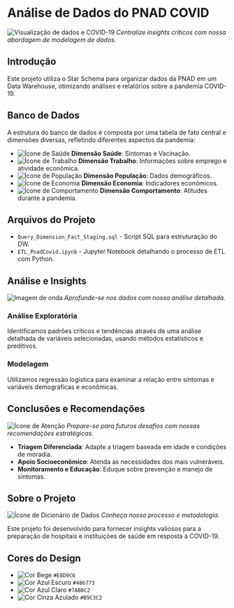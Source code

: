 # Análise de Dados do PNAD COVID

![Visualização de dados e COVID-19](https://github.com/Alef-Carvalho-ACL/PNAD_COVID/images/lamp_virus_visualization.jpeg)
_Centralize insights críticos com nossa abordagem de modelagem de dados._

## Introdução

Este projeto utiliza o Star Schema para organizar dados da PNAD em um Data Warehouse, otimizando análises e relatórios sobre a pandemia COVID-19.

## Banco de Dados

A estrutura do banco de dados é composta por uma tabela de fato central e dimensões diversas, refletindo diferentes aspectos da pandemia:

- ![Ícone de Saúde](https://github.com/Alef-Carvalho-ACL/PNAD_COVID/images/health_icon.png) **Dimensão Saúde**: Sintomas e Vacinação.
- ![Ícone de Trabalho](https://github.com/Alef-Carvalho-ACL/PNAD_COVID/images/work_icon.png) **Dimensão Trabalho**: Informações sobre emprego e atividade econômica.
- ![Ícone de População](https://github.com/Alef-Carvalho-ACL/PNAD_COVID/images/population_icon.png) **Dimensão População**: Dados demográficos.
- ![Ícone de Economia](https://github.com/Alef-Carvalho-ACL/PNAD_COVID/images/economy_icon.png) **Dimensão Economia**: Indicadores econômicos.
- ![Ícone de Comportamento](https://github.com/Alef-Carvalho-ACL/PNAD_COVID/images/behavior_icon.png) **Dimensão Comportamento**: Atitudes durante a pandemia.

## Arquivos do Projeto

- `Query_Dimension_Fact_Staging.sql` - Script SQL para estruturação do DW.
- `ETL_PnadCovid.ipynb` - Jupyter Notebook detalhando o processo de ETL com Python.

## Análise e Insights

![Imagem de onda](https://github.com/Alef-Carvalho-ACL/PNAD_COVID/images/wave_image.jpg)
_Aprofunde-se nos dados com nossa análise detalhada._

### Análise Exploratória

Identificamos padrões críticos e tendências através de uma análise detalhada de variáveis selecionadas, usando métodos estatísticos e preditivos.

### Modelagem

Utilizamos regressão logística para examinar a relação entre sintomas e variáveis demográficas e econômicas.

## Conclusões e Recomendações

![Ícone de Atenção](https://github.com/Alef-Carvalho-ACL/PNAD_COVID/images/attention_icon.png)
_Prepare-se para futuros desafios com nossas recomendações estratégicas._

- **Triagem Diferenciada**: Adapte a triagem baseada em idade e condições de moradia.
- **Apoio Socioeconômico**: Atenda as necessidades dos mais vulneráveis.
- **Monitoramento e Educação**: Eduque sobre prevenção e manejo de sintomas.

## Sobre o Projeto

![Ícone de Dicionário de Dados](https://github.com/Alef-Carvalho-ACL/PNAD_COVID/images/data_dictionary_icon.png)
_Conheça nosso processo e metodologia._

Este projeto foi desenvolvido para fornecer insights valiosos para a preparação de hospitais e instituições de saúde em resposta à COVID-19.

## Cores do Design

- ![Cor Bege](https://github.com/Alef-Carvalho-ACL/PNAD_COVID/images/color_sample_beige.png) `#E8D9C6`
- ![Cor Azul Escuro](https://github.com/Alef-Carvalho-ACL/PNAD_COVID/images/color_sample_dark_blue.png) `#486773`
- ![Cor Azul Claro](https://github.com/Alef-Carvalho-ACL/PNAD_COVID/images/color_sample_light_blue.png) `#7AB0C2`
- ![Cor Cinza Azulado](https://github.com/Alef-Carvalho-ACL/PNAD_COVID/images/color_sample_blued_gray.png) `#B9C3C2`
